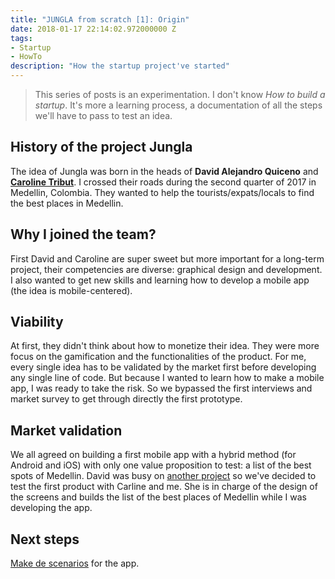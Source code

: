 ```yaml
---
title: "JUNGLA from scratch [1]: Origin"
date: 2018-01-17 22:14:02.972000000 Z
tags:
- Startup
- HowTo
description: "How the startup project've started"
---
```


> This series of posts is an experimentation. I don't know _How to build a startup_. It's more a learning process, a documentation of all the steps we'll have to pass to test an idea.

## History of the project Jungla

The idea of Jungla was born in the heads of **David Alejandro Quiceno** and [**Caroline Tribut**](https://twitter.com/carolinetribut). I crossed their roads during the second quarter of 2017 in Medellin, Colombia. They wanted to help the tourists/expats/locals to find the best places in Medellin.

## Why I joined the team?

First David and Caroline are super sweet but more important for a long-term project, their competencies are diverse: graphical design and development. I also wanted to get new skills and learning how to develop a mobile app (the idea is mobile-centered).

## Viability

At first, they didn't think about how to monetize their idea. They were more focus on the gamification and the functionalities of the product. For me, every single idea has to be validated by the market first before developing any single line of code. But because I wanted to learn how to make a mobile app, I was ready to take the risk. So we bypassed the first interviews and market survey to get through directly the first prototype.

## Market validation

We all agreed on building a first mobile app with a hybrid method (for Android and iOS) with only one value proposition to test: a list of the best spots of Medellin. David was busy on [another project](http://www.vbot.com.co/) so we've decided to test the first product with Carline and me. She is in charge of the design of the screens and builds the list of the best places of Medellin while I was developing the app.

## Next steps

[Make de scenarios](/2018/) for the app.
